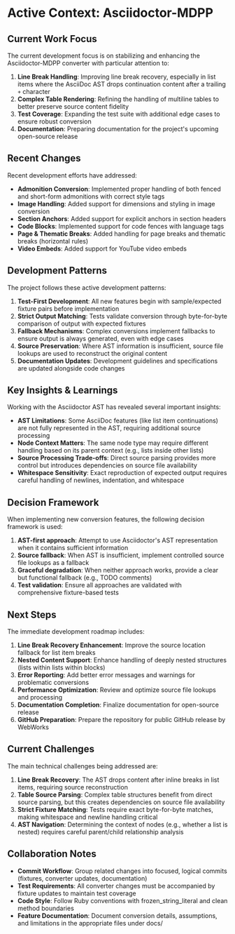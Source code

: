 # Active Context: Asciidoctor-MDPP

## Current Work Focus

The current development focus is on stabilizing and enhancing the Asciidoctor-MDPP converter with particular attention to:

1. **Line Break Handling**: Improving line break recovery, especially in list items where the AsciiDoc AST drops continuation content after a trailing `+` character
2. **Complex Table Rendering**: Refining the handling of multiline tables to better preserve source content fidelity
3. **Test Coverage**: Expanding the test suite with additional edge cases to ensure robust conversion
4. **Documentation**: Preparing documentation for the project's upcoming open-source release

## Recent Changes

Recent development efforts have addressed:

- **Admonition Conversion**: Implemented proper handling of both fenced and short-form admonitions with correct style tags
- **Image Handling**: Added support for dimensions and styling in image conversion
- **Section Anchors**: Added support for explicit anchors in section headers
- **Code Blocks**: Implemented support for code fences with language tags
- **Page & Thematic Breaks**: Added handling for page breaks and thematic breaks (horizontal rules)
- **Video Embeds**: Added support for YouTube video embeds

## Development Patterns

The project follows these active development patterns:

1. **Test-First Development**: All new features begin with sample/expected fixture pairs before implementation
2. **Strict Output Matching**: Tests validate conversion through byte-for-byte comparison of output with expected fixtures
3. **Fallback Mechanisms**: Complex conversions implement fallbacks to ensure output is always generated, even with edge cases
4. **Source Preservation**: Where AST information is insufficient, source file lookups are used to reconstruct the original content
5. **Documentation Updates**: Development guidelines and specifications are updated alongside code changes

## Key Insights & Learnings

Working with the Asciidoctor AST has revealed several important insights:

- **AST Limitations**: Some AsciiDoc features (like list item continuations) are not fully represented in the AST, requiring additional source processing
- **Node Context Matters**: The same node type may require different handling based on its parent context (e.g., lists inside other lists)
- **Source Processing Trade-offs**: Direct source parsing provides more control but introduces dependencies on source file availability
- **Whitespace Sensitivity**: Exact reproduction of expected output requires careful handling of newlines, indentation, and whitespace

## Decision Framework

When implementing new conversion features, the following decision framework is used:

1. **AST-first approach**: Attempt to use Asciidoctor's AST representation when it contains sufficient information
2. **Source fallback**: When AST is insufficient, implement controlled source file lookups as a fallback
3. **Graceful degradation**: When neither approach works, provide a clear but functional fallback (e.g., TODO comments)
4. **Test validation**: Ensure all approaches are validated with comprehensive fixture-based tests

## Next Steps

The immediate development roadmap includes:

1. **Line Break Recovery Enhancement**: Improve the source location fallback for list item breaks
2. **Nested Content Support**: Enhance handling of deeply nested structures (lists within lists within blocks)
3. **Error Reporting**: Add better error messages and warnings for problematic conversions
4. **Performance Optimization**: Review and optimize source file lookups and processing
5. **Documentation Completion**: Finalize documentation for open-source release
6. **GitHub Preparation**: Prepare the repository for public GitHub release by WebWorks

## Current Challenges

The main technical challenges being addressed are:

1. **Line Break Recovery**: The AST drops content after inline breaks in list items, requiring source reconstruction
2. **Table Source Parsing**: Complex table structures benefit from direct source parsing, but this creates dependencies on source file availability
3. **Strict Fixture Matching**: Tests require exact byte-for-byte matches, making whitespace and newline handling critical
4. **AST Navigation**: Determining the context of nodes (e.g., whether a list is nested) requires careful parent/child relationship analysis

## Collaboration Notes

- **Commit Workflow**: Group related changes into focused, logical commits (fixtures, converter updates, documentation)
- **Test Requirements**: All converter changes must be accompanied by fixture updates to maintain test coverage
- **Code Style**: Follow Ruby conventions with frozen_string_literal and clean method boundaries
- **Feature Documentation**: Document conversion details, assumptions, and limitations in the appropriate files under docs/
